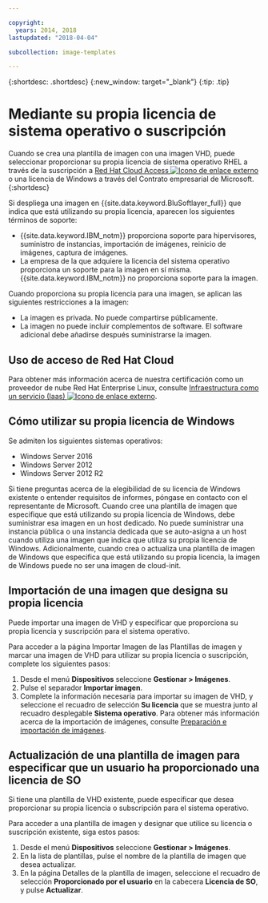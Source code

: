 ```yaml
---

copyright:
  years: 2014, 2018
lastupdated: "2018-04-04"

subcollection: image-templates

---
```


{:shortdesc: .shortdesc}
{:new_window: target="_blank"}
{:tip: .tip}


# Mediante su propia licencia de sistema operativo o suscripción

Cuando se crea una plantilla de imagen con una imagen VHD, puede seleccionar proporcionar su propia licencia de sistema operativo RHEL a través de la suscripción a [Red Hat Cloud Access ![Icono de enlace externo](../../icons/launch-glyph.svg "Icono de enlace externo")](https://www.redhat.com/en/technologies/cloud-computing/cloud-access) o una licencia de Windows a través del Contrato empresarial de Microsoft.
{:shortdesc}

Si despliega una imagen en {{site.data.keyword.BluSoftlayer_full}} que indica que está utilizando su propia licencia, aparecen los siguientes términos de soporte:
* {{site.data.keyword.IBM_notm}} proporciona soporte para hipervisores, suministro de instancias, importación de imágenes, reinicio de imágenes, captura de imágenes.
* La empresa de la que adquiere la licencia del sistema operativo proporciona un soporte para la imagen en sí misma. {{site.data.keyword.IBM_notm}} no proporciona soporte para la imagen.

Cuando proporciona su propia licencia para una imagen, se aplican las siguientes restricciones a la imagen:
* La imagen es privada. No puede compartirse públicamente.
* La imagen no puede incluir complementos de software. El software adicional debe añadirse después suministrarse la imagen.

## Uso de acceso de Red Hat Cloud
Para obtener más información acerca de nuestra certificación como un proveedor de nube Red Hat Enterprise Linux, consulte [Infraestructura como un servicio (Iaas) ![Icono de enlace externo](../../icons/launch-glyph.svg "Icono de enlace externo")](https://access.redhat.com/ecosystem/cloud-provider/2262101).

## Cómo utilizar su propia licencia de Windows
Se admiten los siguientes sistemas operativos:
* Windows Server 2016
* Windows Server 2012
* Windows Server 2012 R2

Si tiene preguntas acerca de la elegibilidad de su licencia de Windows existente o entender requisitos de informes, póngase en contacto con el representante de Microsoft. Cuando cree una plantilla de imagen que especifique que está utilizando su propia licencia de Windows, debe suministrar esa imagen en un host dedicado. No puede suministrar una instancia pública o una instancia dedicada que se auto-asigna a un host cuando utiliza una imagen que indica que utiliza su propia licencia de Windows. Adicionalmente, cuando crea o actualiza una plantilla de imagen de Windows que especifica que está utilizando su propia licencia, la imagen de Windows puede no ser una imagen de cloud-init.

## Importación de una imagen que designa su propia licencia

Puede importar una imagen de VHD y especificar que proporciona su propia licencia y suscripción para el sistema operativo.

Para acceder a la página Importar Imagen de las Plantillas de imagen y marcar una imagen de VHD para utilizar su propia licencia o suscripción,
complete los siguientes pasos:
1. Desde el menú **Dispositivos** seleccione **Gestionar > Imágenes**.
2. Pulse el separador **Importar imagen**.
3. Complete la información necesaria para importar su imagen de VHD, y seleccione el recuadro de selección **Su licencia** que se muestra junto al recuadro desplegable **Sistema operativo**. Para obtener más información acerca de la importación de imágenes, consulte [Preparación e importación de imágenes](/docs/infrastructure/image-templates?topic=image-templates-preparing-and-importing-images).

## Actualización de una plantilla de imagen para especificar que un usuario ha proporcionado una licencia de SO

Si tiene una plantilla de VHD existente, puede especificar que desea proporcionar su propia licencia o subscripción para el sistema operativo.

Para acceder a una plantilla de imagen y designar que utilice su licencia o suscripción existente, siga estos pasos:
1. Desde el menú **Dispositivos** seleccione **Gestionar > Imágenes**.
2. En la lista de plantillas, pulse el nombre de la plantilla de imagen que desea actualizar.
3. En la página Detalles de la plantilla de imagen, seleccione el recuadro de selección **Proporcionado por el usuario** en la cabecera
**Licencia de SO**, y pulse **Actualizar**.
